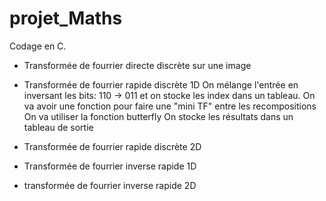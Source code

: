 # projet_Maths
Codage en C.

- Transformée de fourrier directe discrète sur une image

- Transformée de fourrier rapide discrète 1D
  On mélange l'entrée en inversant les bits: 110 -> 011 et on stocke les index dans un tableau.
  On va avoir une fonction pour faire une "mini TF" entre les recompositions
  On va utiliser la fonction butterfly
  On stocke les résultats dans un tableau de sortie
  
- Transformée de fourrier rapide discrète 2D

- Transformée de fourrier inverse rapide 1D

- transformée de fourrier inverse rapide 2D

